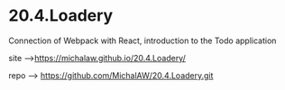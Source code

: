 # 20.4.Loadery
 Connection of Webpack with React, introduction to the Todo application

site -->https://michalaw.github.io/20.4.Loadery/

repo --> https://github.com/MichalAW/20.4.Loadery.git
